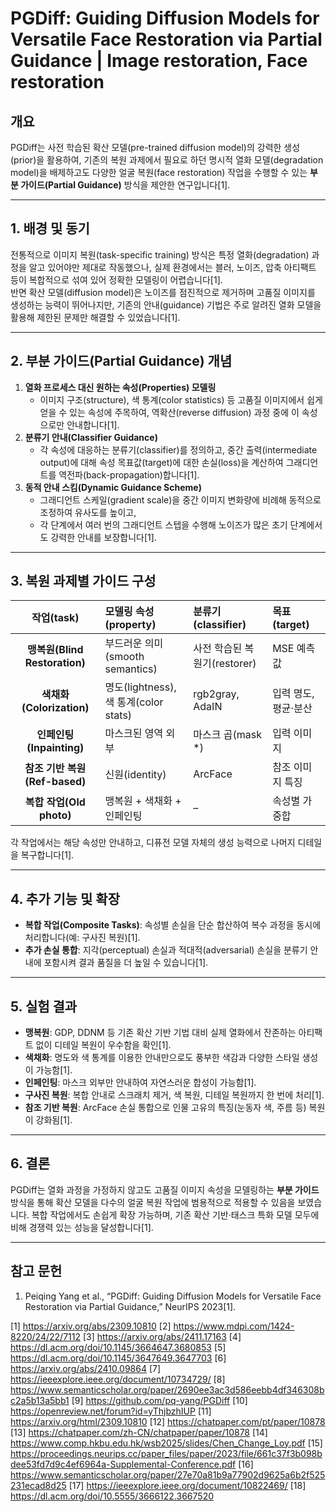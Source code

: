 # PGDiff: Guiding Diffusion Models for Versatile Face Restoration via Partial Guidance | Image restoration, Face restoration

## 개요  
PGDiff는 사전 학습된 확산 모델(pre-trained diffusion model)의 강력한 생성(prior)을 활용하여, 기존의 복원 과제에서 필요로 하던 명시적 열화 모델(degradation model)을 배제하고도 다양한 얼굴 복원(face restoration) 작업을 수행할 수 있는 **부분 가이드(Partial Guidance)** 방식을 제안한 연구입니다[1].

---

## 1. 배경 및 동기  
전통적으로 이미지 복원(task-specific training) 방식은 특정 열화(degradation) 과정을 알고 있어야만 제대로 작동했으나, 실제 환경에서는 블러, 노이즈, 압축 아티팩트 등이 복합적으로 섞여 있어 정확한 모델링이 어렵습니다[1].  
반면 확산 모델(diffusion model)은 노이즈를 점진적으로 제거하며 고품질 이미지를 생성하는 능력이 뛰어나지만, 기존의 안내(guidance) 기법은 주로 알려진 열화 모델을 활용해 제한된 문제만 해결할 수 있었습니다[1].

---

## 2. 부분 가이드(Partial Guidance) 개념  
1. **열화 프로세스 대신 원하는 속성(Properties) 모델링**  
   - 이미지 구조(structure), 색 통계(color statistics) 등 고품질 이미지에서 쉽게 얻을 수 있는 속성에 주목하여, 역확산(reverse diffusion) 과정 중에 이 속성으로만 안내합니다[1].  
2. **분류기 안내(Classifier Guidance)**  
   - 각 속성에 대응하는 분류기(classifier)를 정의하고, 중간 출력(intermediate output)에 대해 속성 목표값(target)에 대한 손실(loss)을 계산하여 그래디언트를 역전파(back-propagation)합니다[1].  
3. **동적 안내 스킴(Dynamic Guidance Scheme)**  
   - 그래디언트 스케일(gradient scale)을 중간 이미지 변화량에 비례해 동적으로 조정하여 유사도를 높이고,  
   - 각 단계에서 여러 번의 그래디언트 스텝을 수행해 노이즈가 많은 초기 단계에서도 강력한 안내를 보장합니다[1].  

---

## 3. 복원 과제별 가이드 구성  
|작업(task)|모델링 속성(property)|분류기(classifier)|목표(target)|  
|:---:|:---|:---|:---|  
|**맹복원(Blind Restoration)**|부드러운 의미(smooth semantics)|사전 학습된 복원기(restorer)|MSE 예측값|  
|**색채화(Colorization)**|명도(lightness), 색 통계(color stats)|rgb2gray, AdaIN|입력 명도, 평균·분산|  
|**인페인팅(Inpainting)**|마스크된 영역 외부|마스크 곱(mask \*)|입력 이미지|  
|**참조 기반 복원(Ref-based)**|신원(identity)|ArcFace|참조 이미지 특징|  
|**복합 작업(Old photo)**|맹복원 + 색채화 + 인페인팅|–|속성별 가중합|  

각 작업에서는 해당 속성만 안내하고, 디퓨전 모델 자체의 생성 능력으로 나머지 디테일을 복구합니다[1].

---

## 4. 추가 기능 및 확장  
- **복합 작업(Composite Tasks)**: 속성별 손실을 단순 합산하여 복수 과정을 동시에 처리합니다(예: 구사진 복원)[1].  
- **추가 손실 통합**: 지각(perceptual) 손실과 적대적(adversarial) 손실을 분류기 안내에 포함시켜 결과 품질을 더 높일 수 있습니다[1].

---

## 5. 실험 결과  
- **맹복원**: GDP, DDNM 등 기존 확산 기반 기법 대비 실제 열화에서 잔존하는 아티팩트 없이 디테일 복원이 우수함을 확인[1].  
- **색채화**: 명도와 색 통계를 이용한 안내만으로도 풍부한 색감과 다양한 스타일 생성이 가능함[1].  
- **인페인팅**: 마스크 외부만 안내하여 자연스러운 합성이 가능함[1].  
- **구사진 복원**: 복합 안내로 스크래치 제거, 색 복원, 디테일 복원까지 한 번에 처리[1].  
- **참조 기반 복원**: ArcFace 손실 통합으로 인물 고유의 특징(눈동자 색, 주름 등) 복원이 강화됨[1].  

---

## 6. 결론  
PGDiff는 열화 과정을 가정하지 않고도 고품질 이미지 속성을 모델링하는 **부분 가이드** 방식을 통해 확산 모델을 다수의 얼굴 복원 작업에 범용적으로 적용할 수 있음을 보였습니다. 복합 작업에서도 손쉽게 확장 가능하며, 기존 확산 기반·태스크 특화 모델 모두에 비해 경쟁력 있는 성능을 달성합니다[1].

---

## 참고 문헌  
1. Peiqing Yang et al., “PGDiff: Guiding Diffusion Models for Versatile Face Restoration via Partial Guidance,” NeurIPS 2023[1].

[1] https://arxiv.org/abs/2309.10810
[2] https://www.mdpi.com/1424-8220/24/22/7112
[3] https://arxiv.org/abs/2411.17163
[4] https://dl.acm.org/doi/10.1145/3664647.3680853
[5] https://dl.acm.org/doi/10.1145/3647649.3647703
[6] https://arxiv.org/abs/2410.09864
[7] https://ieeexplore.ieee.org/document/10734729/
[8] https://www.semanticscholar.org/paper/2690ee3ac3d586eebb4df346308bc2a5b13a5bb1
[9] https://github.com/pq-yang/PGDiff
[10] https://openreview.net/forum?id=yThjbzhIUP
[11] https://arxiv.org/html/2309.10810
[12] https://chatpaper.com/pt/paper/10878
[13] https://chatpaper.com/zh-CN/chatpaper/paper/10878
[14] https://www.comp.hkbu.edu.hk/wsb2025/slides/Chen_Change_Loy.pdf
[15] https://proceedings.neurips.cc/paper_files/paper/2023/file/661c37f3b098bdee53fd7d9c4ef6964a-Supplemental-Conference.pdf
[16] https://www.semanticscholar.org/paper/27e70a81b9a77902d9625a6b2f525231ecad8d25
[17] https://ieeexplore.ieee.org/document/10822469/
[18] https://dl.acm.org/doi/10.5555/3666122.3667520
